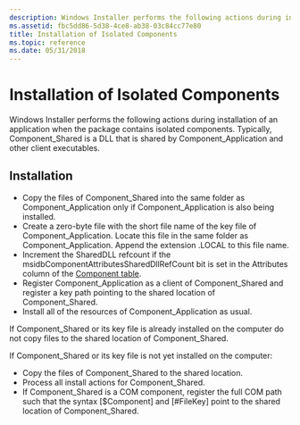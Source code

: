 ```yaml
---
description: Windows Installer performs the following actions during installation of an application when the package contains isolated components. Typically, Component\_Shared is a DLL that is shared by Component\_Application and other client executables.
ms.assetid: fbc5dd86-5d38-4ce8-ab38-03c84cc77e80
title: Installation of Isolated Components
ms.topic: reference
ms.date: 05/31/2018
---
```


# Installation of Isolated Components

Windows Installer performs the following actions during installation of an application when the package contains isolated components. Typically, Component\_Shared is a DLL that is shared by Component\_Application and other client executables.

## Installation

-   Copy the files of Component\_Shared into the same folder as Component\_Application only if Component\_Application is also being installed.
-   Create a zero-byte file with the short file name of the key file of Component\_Application. Locate this file in the same folder as Component\_Application. Append the extension .LOCAL to this file name.
-   Increment the SharedDLL refcount if the msidbComponentAttributesSharedDllRefCount bit is set in the Attributes column of the [Component table](component-table.md).
-   Register Component\_Application as a client of Component\_Shared and register a key path pointing to the shared location of Component\_Shared.
-   Install all of the resources of Component\_Application as usual.

If Component\_Shared or its key file is already installed on the computer do not copy files to the shared location of Component\_Shared.

If Component\_Shared or its key file is not yet installed on the computer:

-   Copy the files of Component\_Shared to the shared location.
-   Process all install actions for Component\_Shared.
-   If Component\_Shared is a COM component, register the full COM path such that the syntax \[$Component\] and \[\#FileKey\] point to the shared location of Component\_Shared.

 

 



